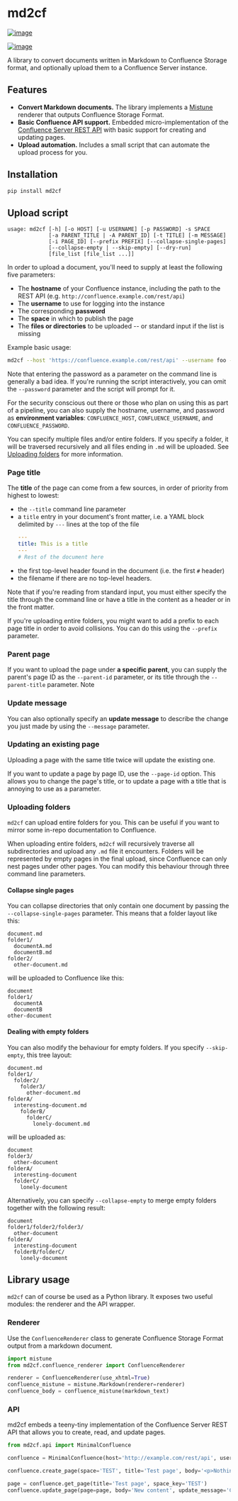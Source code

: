 # md2cf

[![image](https://img.shields.io/travis/iamjackg/md2cf/master.svg?label=master)](https://travis-ci.org/iamjackg/md2cf)

[![image](https://img.shields.io/travis/iamjackg/md2cf/develop.svg?label=develop)](https://travis-ci.org/iamjackg/md2cf)

A library to convert documents written in Markdown to Confluence Storage
format, and optionally upload them to a Confluence Server instance.

## Features

  - **Convert Markdown documents.** The library implements a
    [Mistune](https://github.com/lepture/mistune) renderer that outputs
    Confluence Storage Format.
  - **Basic Confluence API support.** Embedded micro-implementation of
    the [Confluence Server REST
    API](https://developer.atlassian.com/server/confluence/confluence-server-rest-api/)
    with basic support for creating and updating pages.
  - **Upload automation.** Includes a small script that can automate the
    upload process for you.

## Installation

```bash
pip install md2cf
```

## Upload script

```text
usage: md2cf [-h] [-o HOST] [-u USERNAME] [-p PASSWORD] -s SPACE
             [-a PARENT_TITLE | -A PARENT_ID] [-t TITLE] [-m MESSAGE]
             [-i PAGE_ID] [--prefix PREFIX] [--collapse-single-pages]
             [--collapse-empty | --skip-empty] [--dry-run]
             [file_list [file_list ...]]
```

In order to upload a document, you'll need to supply at least the
following five parameters:

  - The **hostname** of your Confluence instance, including the path to
    the REST API (e.g. `http://confluence.example.com/rest/api`)
  - The **username** to use for logging into the instance
  - The corresponding **password**
  - The **space** in which to publish the page
  - The **files or directories** to be uploaded -- or standard input if the list is
    missing

Example basic usage:

```bash
md2cf --host 'https://confluence.example.com/rest/api' --username foo --password bar --space TEST document.md
```

Note that entering the password as a parameter on the command line is
generally a bad idea. If you're running the script interactively, you
can omit the `--password` parameter and the script will prompt for it.

For the security conscious out there or those who plan on
using this as part of a pipeline, you can also supply the hostname,
username, and password as **environment variables**: `CONFLUENCE_HOST`,
`CONFLUENCE_USERNAME`, and `CONFLUENCE_PASSWORD`.

You can specify multiple files and/or entire folders. If you specify a folder, it will be traversed recursively and all files ending in `.md` will be uploaded. See [Uploading folders](#uploading-folders) for more information.

### Page title

The **title** of the page can come from a few sources, in order of priority from highest to lowest:
* the `--title` command line parameter
* a `title` entry in your document's front matter, i.e. a YAML block delimited by `---` lines at the top of the file
  ```yaml
  ---
  title: This is a title
  ---
  # Rest of the document here
  ``` 
* the first top-level header found in the document (i.e. the first `#` header)
* the filename if there are no top-level headers.

Note that if you're reading from standard input, you must either specify the title through the command line or have a title in the content as a header or in the front matter.

If you're uploading entire folders, you might want to add a prefix to each page title in order to avoid collisions. You can do this using the `--prefix` parameter.

### Parent page

If you want to upload the page under **a specific parent**, you can supply the parent's page ID as the `--parent-id` parameter, or its title through the `--parent-title` parameter. Note 

### Update message

You can also optionally specify an **update message** to describe the
change you just made by using the `--message` parameter.

### Updating an existing page

Uploading a page with the same title twice will update the existing one.

If you want to update a page by page ID, use the `--page-id` option. This allows you to change the page's title, or to update a page with a title that is annoying to use as a parameter.

### Uploading folders

`md2cf` can upload entire folders for you. This can be useful if you want to mirror some in-repo documentation to Confluence.

When uploading entire folders, `md2cf` will recursively traverse all subdirectories and upload any `.md` file it encounters. Folders will be represented by empty pages in the final upload, since Confluence can only nest pages under other pages. You can modify this behaviour through three command line parameters.

#### Collapse single pages

You can collapse directories that only contain one document by passing the `--collapse-single-pages` parameter. This means that a folder layout like this:

```text
document.md
folder1/
  documentA.md
  documentB.md
folder2/
  other-document.md
```

will be uploaded to Confluence like this:

```text
document
folder1/
  documentA
  documentB
other-document
```

#### Dealing with empty folders

You can also modify the behaviour for empty folders. If you specify `--skip-empty`, this tree layout:

```text
document.md
folder1/
  folder2/
    folder3/
      other-document.md
folderA/
  interesting-document.md
    folderB/
      folderC/
        lonely-document.md
```

will be uploaded as:

```text
document
folder3/
  other-document
folderA/
  interesting-document
  folderC/
    lonely-document
```

Alternatively, you can specify `--collapse-empty` to merge empty folders together with the following result:

```text
document
folder1/folder2/folder3/
  other-document
folderA/
  interesting-document
  folderB/folderC/
    lonely-document
```

## Library usage

`md2cf` can of course be used as a Python library. It exposes two useful modules: the renderer and the API wrapper.

### Renderer

Use the `ConfluenceRenderer` class to generate Confluence Storage Format
output from a markdown document.

```python
import mistune
from md2cf.confluence_renderer import ConfluenceRenderer

renderer = ConfluenceRenderer(use_xhtml=True)
confluence_mistune = mistune.Markdown(renderer=renderer)
confluence_body = confluence_mistune(markdown_text)
```

### API

md2cf embeds a teeny-tiny implementation of the Confluence Server REST
API that allows you to create, read, and update pages.

```python
from md2cf.api import MinimalConfluence

confluence = MinimalConfluence(host='http://example.com/rest/api', username='foo', password='bar')

confluence.create_page(space='TEST', title='Test page', body='<p>Nothing</p>', update_message='Created page')

page = confluence.get_page(title='Test page', space_key='TEST')
confluence.update_page(page=page, body='New content', update_message='Changed page contents')
```
